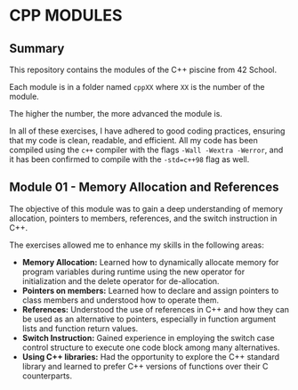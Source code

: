 # CPP MODULES

## Summary

This repository contains the modules of the C++ piscine from 42 School.

Each module is in a folder named `cppXX` where `XX` is the number of the module.

The higher the number, the more advanced the module is.

In all of these exercises, I have adhered to good coding practices, ensuring that my code is clean, readable, and efficient. All my code has been compiled using the `c++` compiler with the flags `-Wall -Wextra -Werror`, and it has been confirmed to compile with the `-std=c++98` flag as well.

## Module 01 - Memory Allocation and References

The objective of this module was to gain a deep understanding of memory allocation, pointers to members, references, and the switch instruction in C++.

The exercises allowed me to enhance my skills in the following areas:

- **Memory Allocation:** Learned how to dynamically allocate memory for program variables during runtime using the new operator for initialization and the delete operator for de-allocation.
- **Pointers on members:** Learned how to declare and assign pointers to class members and understood how to operate them.
- **References:** Understood the use of references in C++ and how they can be used as an alternative to pointers, especially in function argument lists and function return values.
- **Switch Instruction:** Gained experience in employing the switch case control structure to execute one code block among many alternatives.
- **Using C++ libraries:** Had the opportunity to explore the C++ standard library and learned to prefer C++ versions of functions over their C counterparts.
